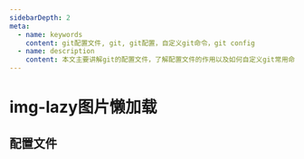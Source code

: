 ```yaml
---
sidebarDepth: 2
meta:
  - name: keywords
    content: git配置文件, git, git配置，自定义git命令，git config
  - name: description
    content: 本文主要讲解git的配置文件，了解配置文件的作用以及如何自定义git常用命令，来方便我们使用git管理项目
---
```


# img-lazy图片懒加载


## 配置文件



